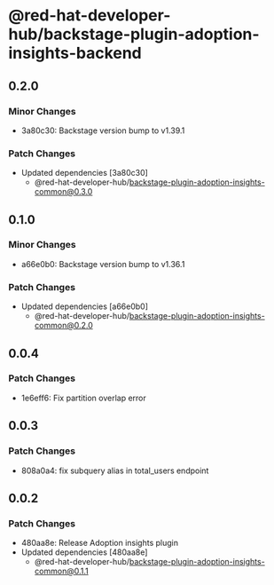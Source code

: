 # @red-hat-developer-hub/backstage-plugin-adoption-insights-backend

## 0.2.0

### Minor Changes

- 3a80c30: Backstage version bump to v1.39.1

### Patch Changes

- Updated dependencies [3a80c30]
  - @red-hat-developer-hub/backstage-plugin-adoption-insights-common@0.3.0

## 0.1.0

### Minor Changes

- a66e0b0: Backstage version bump to v1.36.1

### Patch Changes

- Updated dependencies [a66e0b0]
  - @red-hat-developer-hub/backstage-plugin-adoption-insights-common@0.2.0

## 0.0.4

### Patch Changes

- 1e6eff6: Fix partition overlap error

## 0.0.3

### Patch Changes

- 808a0a4: fix subquery alias in total_users endpoint

## 0.0.2

### Patch Changes

- 480aa8e: Release Adoption insights plugin
- Updated dependencies [480aa8e]
  - @red-hat-developer-hub/backstage-plugin-adoption-insights-common@0.1.1
